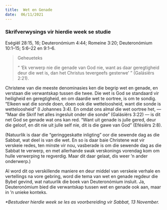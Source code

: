 ```yaml
---
title:  Wet en Genade
date:  06/11/2021
---
```


### Skrifverwysings vir hierdie week se studie
Eségiël 28:15, 16; Deuteronómium 4:44; Romeine 3:20; Deuteronómium 10:1–15; 5:6–22 en 9:1–6.

> <p>Geheueteks</p>
> “ ‘Ek verwerp nie die genade van God nie, want as daar geregtigheid deur die wet is, dan het Christus tevergeefs gesterwe’ ” (Galásiërs 2:21).

Christene van die meeste denominasies ken die begrip wet en genade, en verstaan die verwantskap tussen die twee. Die wet is God se standaard vir heiligheid en geregtigheid, en om daardie wet te oortree, is om te sondig. “Elkeen wat die sonde doen, doen ook die wetteloosheid, want die sonde is wetteloosheid” (I Johannes 3:4). En omdat ons almal die wet oortree het, — “Maar die Skrif het alles ingesluit onder die sonde” (Galásiërs 3:22) — is dit net God se genade wat ons kan red.  “Want uit genade is julle gered, deur die geloof, en dit nie uit julle self nie, dit is die gawe van God” (Efésiërs 2:8).

(Natuurlik is daar die “geringgeskatte inligting” oor die sewende dag as die Sabbat, wat deel is van die wet.  En so is daar baie Christene wat vir verskeie redes, ten minste vir nou, vasberade is om die sewende dag as die Sabbat te verwerp, en met allerhande swak verskonings vorendag kom om hulle verwerping te regverdig.  Maar dit daar gelaat, dis weer ’n ander onderwerp.)

Al word dit op verskillende maniere en deur middel van verskeie verhale en vertellings na vore gebring, word die tema van wet en genade regdeur die Bybel gevind, wat natuurlik die boek van Deuteronómium insluit.  Ja, Deuteronómium bied die verwantskap tussen wet en genade ook aan, maar in ’n unieke konteks.

_*Bestudeer hierdie week se les as voorbereiding vir Sabbat, 13 November._